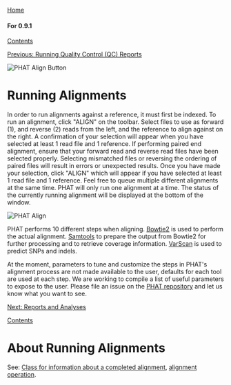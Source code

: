 [Home](https://chgibb.github.io/PHATDocs/)

#### For 0.9.1
[Contents](https://chgibb.github.io/PHATDocs/docs/releases/0.9.1/home)

[Previous: Running Quality Control (QC) Reports](https://chgibb.github.io/PHATDocs/docs/releases/0.9.1/QCReports)

![PHAT Align Button](https://chgibb.github.io//PHATDocs/docs/releases/0.9.1/AlignButton.png)

# Running Alignments
In order to run alignments against a reference, it must first be indexed. To run an alignment, click "ALIGN" on the toolbar. Select files to use as forward (1), and reverse (2) reads from the left, and the reference to align against on the right. A confirmation of your selection will appear when you have selected at least 1 read file and 1 reference. If performing paired end alignment, ensure that your forward read and reverse read files have been selected properly. Selecting mismatched files or reversing the ordering of paired files will result in errors or unexpected results. Once you have made your selection, click "ALIGN" which will appear if you have selected at least 1 read file and 1 reference. Feel free to queue multiple different alignments at the same time. PHAT will only run one alignment at a time. The status of the currently running alignment will be displayed at the bottom of the window.

![PHAT Align](https://chgibb.github.io//PHATDocs/docs/releases/0.9.1/AlignSelected.png)

PHAT performs 10 different steps when aligning. [Bowtie2](http://bowtie-bio.sourceforge.net/bowtie2/index.shtml) is used to perform the actual alignment. [Samtools](http://www.htslib.org/doc/samtools.html) to prepare the output from Bowtie2 for further processing and to retrieve coverage information. [VarScan](http://dkoboldt.github.io/varscan/) is used to predict SNPs and indels.

At the moment, parameters to tune and customize the steps in PHAT's alignment process are not made available to the user, defaults for each tool are used at each step. We are working to compile a list of useful parameters to expose to the user. Please file an issue on the [PHAT repository](https://github.com/chgibb/PHAT) and let us know what you want to see.

[Next: Reports and Analyses](https://chgibb.github.io/PHATDocs/docs/releases/0.9.1/reportsAndAnalyses)

[Contents](https://chgibb.github.io/PHATDocs/docs/releases/0.9.1/home)


# About Running Alignments
See: [Class for information about a completed alignment](https://github.com/chgibb/PHAT/blob/0.9.1/src/req/alignData.ts), [alignment operation](https://github.com/chgibb/PHAT/blob/0.9.1/src/req/operations/RunAlignment.ts).
